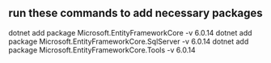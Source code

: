 ## run these commands to add necessary packages

dotnet add package Microsoft.EntityFrameworkCore -v 6.0.14
dotnet add package Microsoft.EntityFrameworkCore.SqlServer -v 6.0.14
dotnet add package Microsoft.EntityFrameworkCore.Tools -v 6.0.14




